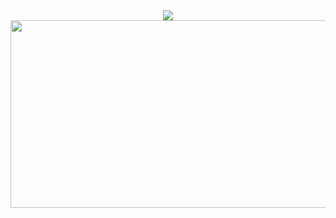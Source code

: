 <div align= "center">
    <img src="https://capsule-render.vercel.app/api?type=waving&color=gradient&height=180&text=ChaeYeon%20KIM&animation=twinkling&fontColor=ffffff&fontSize=60" />
</div>
<a href="https://www.gitanimals.org/en_US?utm_medium=image&utm_source=kim-chaeyeon&utm_content=farm">
<img
  src="https://render.gitanimals.org/farms/kim-chaeyeon"
  width="800"
  height="300"
    align= "center"
/>
</a>

